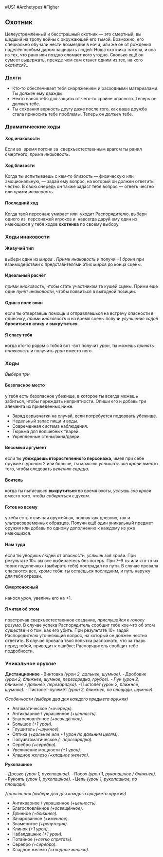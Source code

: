 #US1 #Archetypes #Figher
## Охотник
Целеустремлённый и  бесстрашный охотник  — это смертный, вы шедший на  тропу войны с  окружающей его тьмой. Возможно, его специально обучали нести возмездие в ночи, или же он от рождения наделён особым даром защищать людей. Ноша охотника тяжела, и она из тех, что рано или поздно сломает кого угодно. Сколько ещё он сумеет выдержать, прежде чем сам станет одним из тех, на кого охотится?..

### Долги
- Кто‑то обеспечивает тебя снаряжением и расходными материалами. Ты *должен* ему дважды. 
- Некто нанял тебя для защиты от чего‑то крайне опасного. Теперь он *должен* тебе. 
- Ты сохранил верность другу даже после того, как ваша дружба стала приносить тебе проблемы. Теперь он *должен* тебе.

### Драматические ходы
#### Ход инаковости 
Если во  время погони за  сверхъестественным врагом ты ранил смертного, *прими инаковость*.

#### Ход близости
Когда ты испытываешь с кем‑то близость — физическую или эмоциональную, — задай ему вопрос, на который он должен ответить честно. В свою очередь он также задаст тебе вопрос — ответь честно или *прими инаковость*

#### Последний ход
Когда твой персонаж умирает или  уходит Распорядителю, выбери одного из  персонажей игроков и  навсегда даруй ему один из  имеющихся у тебя ходов **охотника** по своему выбору.


### Ходы инаковости
#### Живучий тип
выбери один из *миров* . *Прими инаковость* и получи +1 *брони* при взаимодействии с представителями этих *миров* до конца сцены. 

#### Идеальный расчёт
*прими инаковость*, чтобы стать участником те кущей сцены. Прими ещё один *пункт инаковости*, чтобы появиться в выгодной позиции. 

#### Один в поле воин
если ты отвергаешь помощь и отправляешься на встречу опасности в одиночку, *прими инаковость* и на время сцены получи *улучшение ходов* **броситься в атаку** и **выкрутиться**. 

#### Я спасу тебя
когда кто‑то рядом с тобой вот -вот получит *урон*, ты можешь *принять инаковость* и получить *урон* вместо него.


### Ходы
*Выбери три* 
#### Безопасное место
у тебя есть безопасное убежище, в которое ты всегда можешь забиться, чтобы переждать неприятности. Опиши его и добавь три элемента из приведённых ниже. 
- Заряд взрывчатки на случай, если потребуется подорвать убежище. 
- Недельный запас пищи и воды. 
- Современная система наблюдения. 
- Тюрьма для волшебных тварей. 
- Укреплённые стены/окна/двери. 

#### Весомый аргумент
если ты **убеждаешь второстепенного персонажа**, имея при себе оружие с уроном 2 или больше, ты *можешь услышать зов крови* вместо того, чтобы следовать *велению сердца*. 

#### Воитель
когда ты пытаешься **выкрутиться** во время охоты, *услышь зов крови* вместо того, чтобы *собираться с духом*. 

#### Готов ко всему
у тебя есть отличная оружейная, полная как древних, так и ультрасовременных образцов. Получи ещё один уникальный предмет оружия или добавь по одному дополнению к каждому из уже имеющихся. 

#### Нам туда
если ты уводишь людей от опасности, *услышь зов крови*. При результате 10+ вы все выбираетесь без потерь. При 7–9 ты или кто‑то из твоих подопечных (выбирать тебе) пострадал по пути. В случае провала спасаются все, кроме тебя: ты остаёшься последним, и путь наружу для тебя отрезан. 

#### Смертоносный
нанося *урон*, увеличь его на +1. 

#### Я читал об этом
повстречав сверхъестественное создание, *прислушайся к голосу разума*. В случае успеха Распорядитель сообщит тебе кое‑что об этом существе и о том, как его убить. При результате 10+ задай Распорядителю уточняющий вопрос, на который он должен честно ответить. В случае провала твоя попытка распознать, что за тварь перед тобой, приводит к ошибке; Распорядитель сообщит тебе подробности.

### Уникальное оружие

**Дистанционное**
- Винтовка *(урон 2, дальнее, шумное).* 
- Дробовик *(урон 2, ближнее, шумное, перезарядка, грубое).* 
- Лук *(урон 2, ближнее / дальнее, перезарядка).* 
- Пистолет *(урон 2, ближнее, шумное).* 
- Пистолет-пулемёт *(урон 2, ближнее, по площади, шумное).* 

*Особенности (выбери два для каждого предмета оружия)*
- Автоматическое *(+очередь).* 
- Антикварное / украшенное *(+ценность).* 
- Благословлённое *(+освящённое).* 
- Большое *(+1 урон).* 
- Глушитель *(−шумное).* 
- Оптика *(+дальнее или +1 урон по дальним целям).* 
- Полуавтоматическое *(−перезарядка).* 
- Серебро *(+серебро).* 
- Увеличение мощности *(+1 урон).* 
- Хладное железо *(+хладное железо).* 

**Рукопашное**

- Древко *(урон 1, рукопашное).* 
- Посох *(урон 1, рукопашное / ближнее).* 
- Рукоять *(урон 1, рукопашное).* 
- Цепь *(урон 1, рукопашное, по площади).* 

*Дополнения (выбери два для каждого предмета оружия)*
- Антикварное / украшенное *(+ценность).* 
- Благословлённое *(+освящённое).* 
- Длинное *(+ближнее).* 
- Зачарованное *(+именное).* 
- Знаменитое *(+репутация).* 
- Клинок *(+1 урон).* 
- Набалдашник *(+1 урон).* 
- Потайное *(+легко спрятать).* 
- Серебро *(+серебро).* 
- Хладное железо *(+хладное железо).*